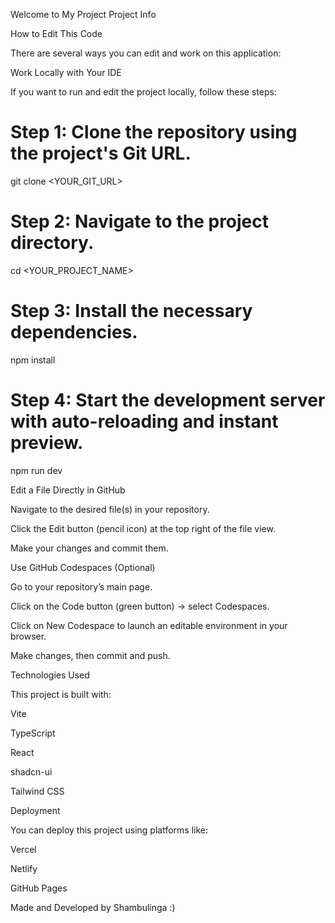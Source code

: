 Welcome to My Project
Project Info



How to Edit This Code

There are several ways you can edit and work on this application:

Work Locally with Your IDE

If you want to run and edit the project locally, follow these steps:

# Step 1: Clone the repository using the project's Git URL.
git clone <YOUR_GIT_URL>

# Step 2: Navigate to the project directory.
cd <YOUR_PROJECT_NAME>

# Step 3: Install the necessary dependencies.
npm install

# Step 4: Start the development server with auto-reloading and instant preview.
npm run dev

Edit a File Directly in GitHub

Navigate to the desired file(s) in your repository.

Click the Edit button (pencil icon) at the top right of the file view.

Make your changes and commit them.

Use GitHub Codespaces (Optional)

Go to your repository’s main page.

Click on the Code button (green button) → select Codespaces.

Click on New Codespace to launch an editable environment in your browser.

Make changes, then commit and push.

Technologies Used

This project is built with:

Vite

TypeScript

React

shadcn-ui

Tailwind CSS

Deployment

You can deploy this project using platforms like:

Vercel

Netlify

GitHub Pages

Made and Developed by Shambulinga :)
